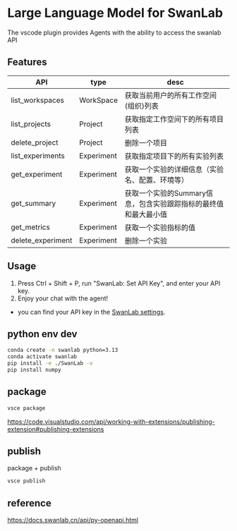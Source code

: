 # Large Language Model for SwanLab
The vscode plugin provides Agents with the ability to access the swanlab API

## Features
| API               | type       | desc                                                            |
| ----------------- | ---------- | --------------------------------------------------------------- |
| list_workspaces   | WorkSpace  | 获取当前用户的所有工作空间(组织)列表                            |
| list_projects     | Project    | 获取指定工作空间下的所有项目列表                                |
| delete_project    | Project    | 删除一个项目                                                    |
| list_experiments  | Experiment | 获取指定项目下的所有实验列表                                    |
| get_experiment    | Experiment | 获取一个实验的详细信息（实验名、配置、环境等）                  |
| get_summary       | Experiment | 获取一个实验的Summary信息，包含实验跟踪指标的最终值和最大最小值 |
| get_metrics       | Experiment | 获取一个实验指标的值                                            |
| delete_experiment | Experiment | 删除一个实验                                                    |

## Usage
1. Press Ctrl + Shift + P, run "SwanLab: Set API Key", and enter your API key.
2. Enjoy your chat with the agent!

* you can find your API key in the [SwanLab settings](https://swanlab.cn/space/~/settings).

## python env dev
```bash
conda create -n swanlab python=3.13
conda activate swanlab
pip install -e ./SwanLab -v
pip install numpy
```

## package
```bash
vsce package
```
https://code.visualstudio.com/api/working-with-extensions/publishing-extension#publishing-extensions

## publish
package + publish
```bash
vsce publish
```

## reference
https://docs.swanlab.cn/api/py-openapi.html